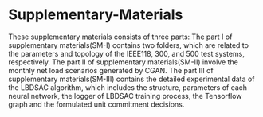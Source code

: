 # Supplementary-Materials
These supplementary materials consists of three parts:
The part I of supplementary materials(SM-I) contains two folders, which are related to the parameters and topology of the IEEE118, 300, and 500 test systems, respectively.
The part II of supplementary materials(SM-II) involve the monthly net load scenarios generated by CGAN.
The part III of supplementary materials(SM-III) contains the detailed experimental data of the LBDSAC algorithm, which includes the structure, parameters of each neural network, the logger of  LBDSAC training process, the Tensorflow graph and the formulated unit commitment decisions.
